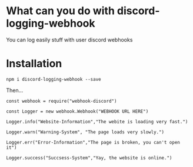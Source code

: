 # What can you do with discord-logging-webhook

You can log easily stuff with user discord webhooks

# Installation

`npm i discord-logging-webhook --save`

Then...

```
const webhook = require("webhook-discord")
 
const Logger = new webhook.Webhook("WEBHOOK URL HERE")

Logger.info("Website-Information","The webite is loading very fast.")

Logger.warn("Warning-System", "The page loads very slowly.")

Logger.err("Error-Information","The page is broken, you can't open it")

Logger.success("Succsess-System","Yay, the website is online.")
```